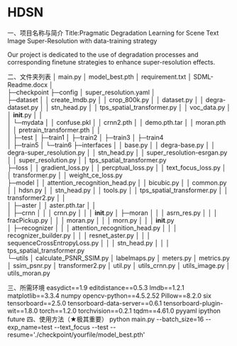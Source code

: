 # HDSN
一、项目名称与简介
Title:Pragmatic Degradation Learning for Scene Text Image Super-Resolution with data-training strategy

Our project is dedicated to the use of degradation processes and corresponding finetune strategies to enhance super-resolution effects.


二、文件夹列表
│  main.py
│  model_best.pth
│  requirement.txt
│  SDML-Readme.docx
│  
├─checkpoint
├─config
│      super_resolution.yaml
│      
├─dataset
│  │  create_lmdb.py
│  │  crop_800k.py
│  │  dataset.py
│  │  degra-dataset.py
│  │  stn_head.py
│  │  tps_spatial_transformer.py
│  │  voc_data.py
│  │  __init__.py
│  │  
│  └─mydata
│      │  confuse.pkl
│      │  crnn2.pth
│      │  demo.pth.tar
│      │  moran.pth
│      │  pretrain_transformer.pth
│      │  
│      ├─test
│      ├─train1
│      ├─train2
│      ├─train3
│      ├─train4  
│      ├─train5
│      └─train6
├─interfaces
│  │  base.py
│  │  degra-base.py
│  │  degra-super_resolution.py
│  │  stn_head.py
│  │  super_resolution-esrgan.py
│  │  super_resolution.py
│  │  tps_spatial_transformer.py  
├─loss
│  │  gradient_loss.py
│  │  percptual_loss.py
│  │  text_focus_loss.py
│  │  transformer.py
│  │  weight_ce_loss.py   
├─model
│  │  attention_recognition_head.py
│  │  bicubic.py
│  │  common.py
│  │  hdsn.py
│  │  stn_head.py
│  │  tools.py
│  │  tps_spatial_transformer.py
│  │  transformer2.py
│  │  
│  ├─aster
│  │      aster.pth.tar
│  │      
│  ├─crnn
│  │  │  crnn.py
│  │  │  __init__.py
│  ├─moran
│  │  │  asrn_res.py
│  │  │  fracPickup.py
│  │  │  moran.py
│  │  │  morn.py
│  │  │  __init__.py     
│  ├─recognizer
│  │  │  attention_recognition_head.py
│  │  │  recognizer_builder.py
│  │  │  resnet_aster.py
│  │  │  sequenceCrossEntropyLoss.py
│  │  │  stn_head.py
│  │  │  tps_spatial_transformer.py  
└─utils
    │  calculate_PSNR_SSIM.py
    │  labelmaps.py
    │  meters.py
    │  metrics.py
    │  ssim_psnr.py
    │  transformer2.py
    │  util.py
    │  utils_crnn.py
    │  utils_image.py
    │  utils_moran.py


三、所需环境
easydict==1.9
editdistance==0.5.3
lmdb==1.2.1
matplotlib==3.3.4
numpy
opencv-python==4.5.2.52
Pillow==8.2.0
six
tensorboard==2.5.0
tensorboard-data-server==0.6.1
tensorboard-plugin-wit==1.8.0
torch==1.2.0
torchvision==0.2.1
tqdm==4.61.0
pyyaml
ipython
future
四、使用方法（★极其重要）
python main.py --batch_size=16 --exp_name=test --text_focus --test --resume='./checkpoint/yourfile/model_best.pth' 
